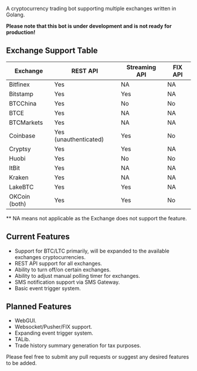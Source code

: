 A cryptocurrency trading bot supporting multiple exchanges written in Golang. 

**Please note that this bot is under development and is not ready for production!**

## Exchange Support Table

| Exchange | REST API | Streaming API | FIX API |
|----------|------|-----------|-----|
| Bitfinex | Yes  | NA        | NA  |
| Bitstamp | Yes  | Yes       | NA  |
| BTCChina | Yes  | No        | No  |
| BTCE     | Yes  | NA        | NA  |
| BTCMarkets | Yes | NA       | NA  |
| Coinbase | Yes (unauthenticated)| Yes | No|
| Cryptsy | Yes | Yes | NA|
| Huobi | Yes | No |No
| ItBit | Yes | NA | NA |
| Kraken | Yes | NA | NA
| LakeBTC | Yes | Yes | NA
|OKCoin (both) | Yes | Yes | No

** NA means not applicable as the Exchange does not support the feature.

## Current Features
+ Support for BTC/LTC primarily, will be expanded to the available exchanges cryptocurrencies.
+ REST API support for all exchanges.
+ Ability to turn off/on certain exchanges.
+ Ability to adjust manual polling timer for exchanges.
+ SMS notification support via SMS Gateway.
+ Basic event trigger system.

## Planned Features
+ WebGUI.
+ Websocket/Pusher/FIX support.
+ Expanding event trigger system.
+ TALib.
+ Trade history summary generation for tax purposes.

Please feel free to submit any pull requests or suggest any desired features to be added.
